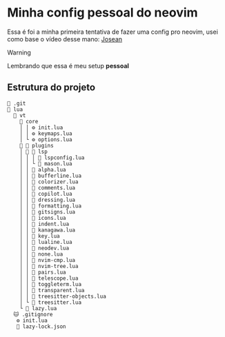 # Minha config pessoal do neovim
Essa é foi a minha primeira tentativa de fazer uma config pro neovim,
usei como base o vídeo desse mano: [Josean](https://youtu.be/6mxWayq-s9I?si=U9OQcnCpg1eNsqnZ)

> [!WARNING]
> Lembrando que essa é meu setup **pessoal**

## Estrutura do projeto
```
📁 .git
📂 lua
  📂 vt
    📂 core
    │ │ ⚙️ init.lua
    │ │ ⚙️ keymaps.lua
    │ └ ⚙️ options.lua
     📂 plugins
    │  📂 lsp
    │ │ │ 🌙 lspconfig.lua
    │ │ └ 🌙 mason.lua
    │ │ 🌙 alpha.lua
    │ │ 🌙 bufferline.lua
    │ │ 🌙 colorizer.lua
    │ │ 🌙 comments.lua
    │ │ 🌙 copilot.lua
    │ │ 🌙 dressing.lua
    │ │ 🌙 formatting.lua
    │ │ 🌙 gitsigns.lua
    │ │ 🌙 icons.lua
    │ │ 🌙 indent.lua
    │ │ 🌙 kanagawa.lua
    │ │ 🌙 key.lua
    │ │ 🌙 lualine.lua
    │ │ 🌙 neodev.lua
    │ │ 🌙 none.lua
    │ │ 🌙 nvim-cmp.lua
    │ │ 🌙 nvim-tree.lua
    │ │ 🌙 pairs.lua
    │ │ 🌙 telescope.lua
    │ │ 🌙 toggleterm.lua
    │ │ 🌙 transparent.lua
    │ │ 🌙 treesitter-objects.lua
    │ └ 🌙 treesitter.lua
    └ 🌙 lazy.lua
  🐱 .gitignore
   ⚙️ init.lua
   📄 lazy-lock.json
```
